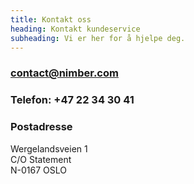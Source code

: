 ```yaml
---
title: Kontakt oss
heading: Kontakt kundeservice
subheading: Vi er her for å hjelpe deg.
---
```

### contact@nimber.com

### Telefon: +47 22 34 30 41

### Postadresse

Wergelandsveien 1\
C/O Statement\
N-0167 OSLO